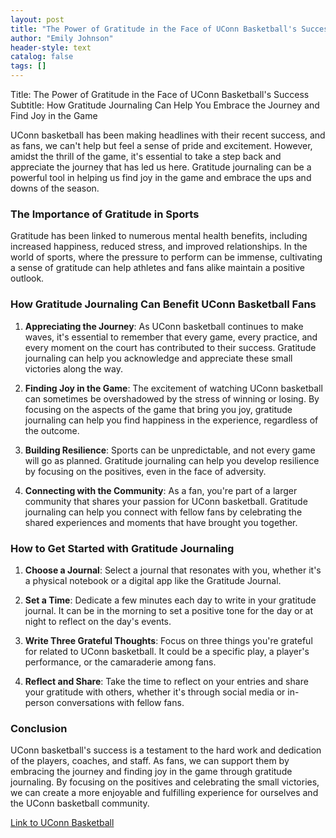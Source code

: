 ```yaml
---
layout: post
title: "The Power of Gratitude in the Face of UConn Basketball's Success"
author: "Emily Johnson"
header-style: text
catalog: false
tags: []
---
```


Title: The Power of Gratitude in the Face of UConn Basketball's Success
Subtitle: How Gratitude Journaling Can Help You Embrace the Journey and Find Joy in the Game

UConn basketball has been making headlines with their recent success, and as fans, we can't help but feel a sense of pride and excitement. However, amidst the thrill of the game, it's essential to take a step back and appreciate the journey that has led us here. Gratitude journaling can be a powerful tool in helping us find joy in the game and embrace the ups and downs of the season.

### The Importance of Gratitude in Sports

Gratitude has been linked to numerous mental health benefits, including increased happiness, reduced stress, and improved relationships. In the world of sports, where the pressure to perform can be immense, cultivating a sense of gratitude can help athletes and fans alike maintain a positive outlook.

### How Gratitude Journaling Can Benefit UConn Basketball Fans

1. **Appreciating the Journey**: As UConn basketball continues to make waves, it's essential to remember that every game, every practice, and every moment on the court has contributed to their success. Gratitude journaling can help you acknowledge and appreciate these small victories along the way.

2. **Finding Joy in the Game**: The excitement of watching UConn basketball can sometimes be overshadowed by the stress of winning or losing. By focusing on the aspects of the game that bring you joy, gratitude journaling can help you find happiness in the experience, regardless of the outcome.

3. **Building Resilience**: Sports can be unpredictable, and not every game will go as planned. Gratitude journaling can help you develop resilience by focusing on the positives, even in the face of adversity.

4. **Connecting with the Community**: As a fan, you're part of a larger community that shares your passion for UConn basketball. Gratitude journaling can help you connect with fellow fans by celebrating the shared experiences and moments that have brought you together.

### How to Get Started with Gratitude Journaling

1. **Choose a Journal**: Select a journal that resonates with you, whether it's a physical notebook or a digital app like the Gratitude Journal.

2. **Set a Time**: Dedicate a few minutes each day to write in your gratitude journal. It can be in the morning to set a positive tone for the day or at night to reflect on the day's events.

3. **Write Three Grateful Thoughts**: Focus on three things you're grateful for related to UConn basketball. It could be a specific play, a player's performance, or the camaraderie among fans.

4. **Reflect and Share**: Take the time to reflect on your entries and share your gratitude with others, whether it's through social media or in-person conversations with fellow fans.

### Conclusion

UConn basketball's success is a testament to the hard work and dedication of the players, coaches, and staff. As fans, we can support them by embracing the journey and finding joy in the game through gratitude journaling. By focusing on the positives and celebrating the small victories, we can create a more enjoyable and fulfilling experience for ourselves and the UConn basketball community.

[Link to UConn Basketball](https://www.uconn.edu/athletics/mens-basketball.html)